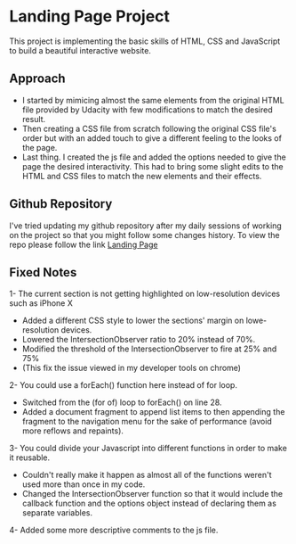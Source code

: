 # Landing Page Project

This project is implementing the basic skills of HTML, CSS and JavaScript to build a beautiful interactive website.

## Approach

* I started by mimicing almost the same elements from the original HTML file provided by Udacity with few modifications to match the desired result.
* Then creating a CSS file from scratch following the original CSS file's order but with an added touch to give a different feeling to the looks of the page.
* Last thing. I created the js file and added the options needed to give the page the desired interactivity. This had to bring some slight edits to the HTML and CSS files to match the new elements and their effects.

## Github Repository

I've tried updating my github repository after my daily sessions of working on the project so that you might follow some changes history.
To view the repo please follow the link [Landing Page](https://github.com/Sayton7/LandingPage)

## Fixed Notes
1- The current section is not getting highlighted on low-resolution devices such as iPhone X
* Added a different CSS style to lower the sections' margin on lowe-resolution devices.
* Lowered the IntersectionObserver ratio to 20% instead of 70%.
* Modified the threshold of the IntersectionObserver to fire at 25% and 75%
* (This fix the issue viewed in my developer tools on chrome)

2- You could use a forEach() function here instead of for loop.
* Switched from the (for of) loop to forEach() on line 28.
* Added a document fragment to append list items to then appending the fragment to the navigation menu for the sake of performance (avoid more reflows and repaints).

3- You could divide your Javascript into different functions in order to make it reusable.
* Couldn't really make it happen as almost all of the functions weren't used more than once in my code.
* Changed the IntersectionObserver function so that it would include the callback function and the options object instead of declaring them as separate variables.

4- Added some more descriptive comments to the js file.
